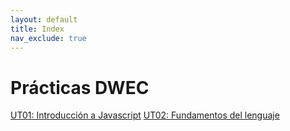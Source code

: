 ```yaml
---
layout: default
title: Index
nav_exclude: true
---
```


# Prácticas DWEC

[UT01: Introducción a Javascript](./ut01.md)
[UT02: Fundamentos del lenguaje](./ut02.md)
